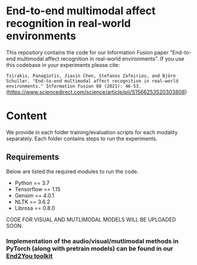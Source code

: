 # End-to-end multimodal affect recognition in real-world environments

This repository contains the code for our Information Fusion paper "End-to-end multimodal affect recognition in real-world environments".
If you use this codebase in your experiments please cite:

`Tzirakis, Panagiotis, Jiaxin Chen, Stefanos Zafeiriou, and Björn Schuller. "End-to-end multimodal affect recognition in real-world environments." Information Fusion 68 (2021): 46-53.` (https://www.sciencedirect.com/science/article/pii/S1566253520303808)

# Content

We provide in each folder training/evaluation scripts for each modality separately. Each folder contains steps to run the experiments.

## Requirements
Below are listed the required modules to run the code.

  * Python == 3.7
  * Tensorflow == 1.15
  * Gensim == 4.0.1
  * NLTK == 3.6.2
  * Librosa == 0.8.0

CODE FOR VISUAL AND MUTLIMODAL MODELS WILL BE UPLOADED SOON.

### Implementation of the audio/visual/mutlimodal methods in PyTorch (along with pretrain models) can be found in our [End2You toolkit](https://github.com/end2you/end2you)
